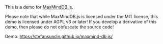 This is a demo for [MaxMindDB.js](https://github.com/stefansundin/maxmind-db.js).

Please note that while MaxMindDB.js is licensed under the MIT license, this demo is licensed under AGPL v3 or later! If you develop a derivative of this demo, then please do not obfuscate the source code!

Demo: https://stefansundin.github.io/maxmind-db.js/
